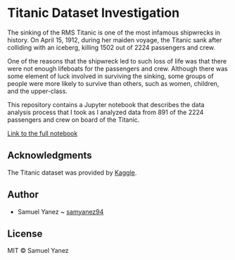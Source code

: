 # Titanic Dataset Investigation

The sinking of the RMS Titanic is one of the most infamous shipwrecks in history. On April 15, 1912, during her maiden voyage, the Titanic sank after colliding with an iceberg, killing 1502 out of 2224 passengers and crew.

One of the reasons that the shipwreck led to such loss of life was that there were not enough lifeboats for the passengers and crew. Although there was some element of luck involved in surviving the sinking, some groups of people were more likely to survive than others, such as women, children, and the upper-class.

This repository contains a Jupyter notebook that describes the data analysis process that I took as I analyzed data from 891 of the 2224 passengers and crew on board of the Titanic.

[Link to the full notebook](https://github.com/samyanez94/Titanic-Dataset-Investigation/blob/master/Titanic%20Dataset%20Investigation.ipynb)

## Acknowledgments

The Titanic dataset was provided by [Kaggle](https://www.kaggle.com).

## Author

* Samuel Yanez ~ [samyanez94](https://github.com/samyanez94)

## License

MIT © Samuel Yanez
